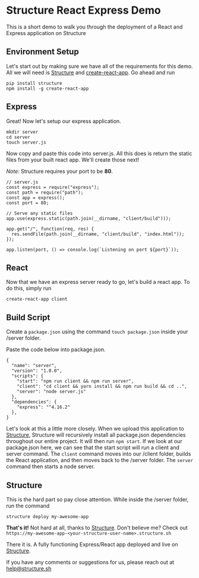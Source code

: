 # Structure React Express Demo

This is a short demo to walk you through the deployment of a React and Express application on Structure

## Environment Setup

Let's start out by making sure we have all of the requirements for this demo. All we will need is [Structure](https://structure.sh) and [create-react-app](https://github.com/facebook/create-react-app). Go ahead and run

```
pip install structure
npm install -g create-react-app
```

## Express

Great! Now let's setup our express application.

```
mkdir server
cd server
touch server.js
```

Now copy and paste this code into server.js. All this does is return the static files from your built react app. We'll create those next!

_Note:_ Structure requires your port to be **80**.

```
// server.js
const express = require("express");
const path = require("path");
const app = express();
const port = 80;

// Serve any static files
app.use(express.static(path.join(__dirname, "client/build")));

app.get("/", function(req, res) {
  res.sendFile(path.join(__dirname, "client/build", "index.html"));
});

app.listen(port, () => console.log(`Listening on port ${port}`));
```

## React

Now that we have an express server ready to go, let's build a react app. To do this, simply run

```
create-react-app client
```

## Build Script

Create a `package.json` using the command `touch package.json` inside your /server folder.

Paste the code below into package.json.

```
{
  "name": "server",
  "version": "1.0.0",
  "scripts": {
    "start": "npm run client && npm run server",
    "client": "cd client && yarn install && npm run build && cd ..",
    "server": "node server.js"
  },
  "dependencies": {
    "express": "^4.16.2"
  },
}
```

Let's look at this a little more closely. When we upload this application to [Structure](https://structure.sh), Structure will recursively install all package.json dependencies throughout our entire project. It will then run `npm start`. If we look at our package.json here, we can see that the start script will run a client and server command. The `client` command moves into our /client folder, builds the React application, and then moves back to the /server folder. The `server` command then starts a node server.

## Structure

This is the hard part so pay close attention. While inside the /server folder, run the command

```
structure deploy my-awesome-app
```

**That's it!** Not hard at all, thanks to [Structure](https://structure.sh). Don't believe me? Check out `https://my-awesome-app-<your-structure-user-name>.structure.sh`

There it is. A fully functioning Express/React app deployed and live on [Structure](https://structure.sh).

If you have any comments or suggestions for us, please reach out at [help@structure.sh](mailto:help@structure.sh)
